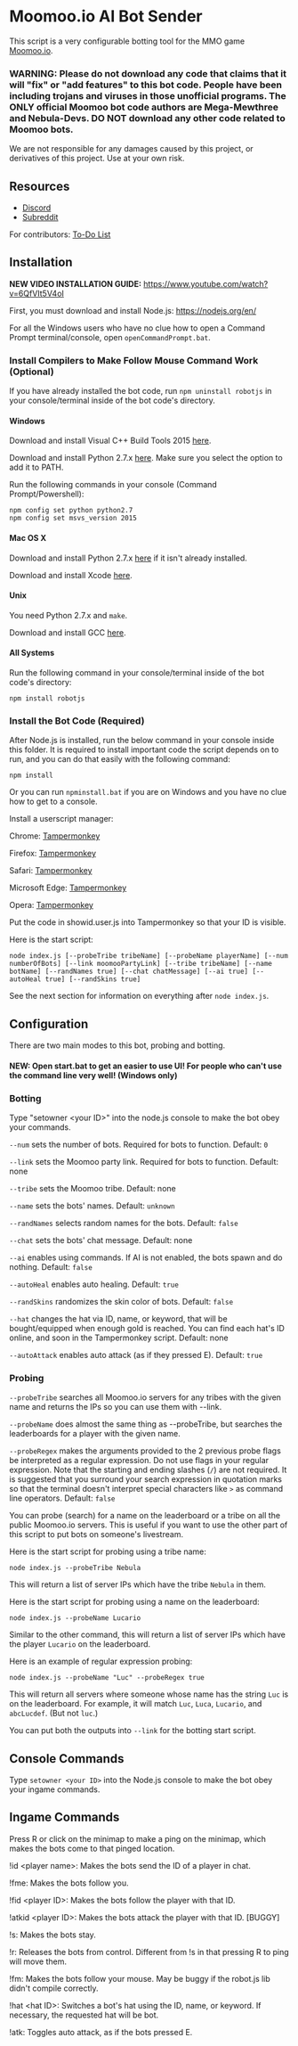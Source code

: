 # Moomoo.io AI Bot Sender

This script is a very configurable botting tool for the MMO game [Moomoo.io](http://moomoo.io).

### WARNING: Please do not download any code that claims that it will "fix" or "add features" to this bot code. People have been including trojans and viruses in those unofficial programs. The ONLY official Moomoo bot code authors are Mega-Mewthree and Nebula-Devs. DO NOT download any other code related to Moomoo bots.

We are not responsible for any damages caused by this project, or derivatives of this project. Use at your own risk.

## Resources

* [Discord](https://discord.gg/VgKFcVf)
* [Subreddit](https://reddit.com/r/Nebula_Devs)

For contributors: [To-Do List](https://github.com/Mega-Mewthree/Moomoo-AI-Bot-Sender/projects/1)

## Installation

**NEW VIDEO INSTALLATION GUIDE:** https://www.youtube.com/watch?v=6QfVIt5V4oI

First, you must download and install Node.js: https://nodejs.org/en/

For all the Windows users who have no clue how to open a Command Prompt terminal/console, open `openCommandPrompt.bat`.

### Install Compilers to Make Follow Mouse Command Work (Optional)

If you have already installed the bot code, run `npm uninstall robotjs` in your console/terminal inside of the bot code's directory.

#### Windows

Download and install Visual C++ Build Tools 2015 [here](http://landinghub.visualstudio.com/visual-cpp-build-tools).

Download and install Python 2.7.x [here](https://www.python.org/downloads/release/python-2714/). Make sure you select the option to add it to PATH.

Run the following commands in your console (Command Prompt/Powershell):

    npm config set python python2.7
    npm config set msvs_version 2015

#### Mac OS X

Download and install Python 2.7.x [here](https://www.python.org/downloads/release/python-2714/) if it isn't already installed.

Download and install Xcode [here](https://developer.apple.com/xcode/download/).

#### Unix

You need Python 2.7.x and `make`.

Download and install GCC [here](https://gcc.gnu.org/).

#### All Systems

Run the following command in your console/terminal inside of the bot code's directory:

    npm install robotjs

### Install the Bot Code (Required)

After Node.js is installed, run the below command in your console inside this folder. It is required to install important code the script depends on to run, and you can do that easily with the following command:

    npm install

Or you can run `npminstall.bat` if you are on Windows and you have no clue how to get to a console.

Install a userscript manager:

Chrome: [Tampermonkey](https://chrome.google.com/webstore/detail/tampermonkey/dhdgffkkebhmkfjojejmpbldmpobfkfo?hl=en)

Firefox: [Tampermonkey](https://addons.mozilla.org/firefox/addon/tampermonkey/)

Safari: [Tampermonkey](http://tampermonkey.net/?browser=safari)

Microsoft Edge: [Tampermonkey](https://www.microsoft.com/store/p/tampermonkey/9nblggh5162s)

Opera: [Tampermonkey](https://addons.opera.com/extensions/details/tampermonkey-beta/)


Put the code in showid.user.js into Tampermonkey so that your ID is visible.


Here is the start script:

    node index.js [--probeTribe tribeName] [--probeName playerName] [--num numberOfBots] [--link moomooPartyLink] [--tribe tribeName] [--name botName] [--randNames true] [--chat chatMessage] [--ai true] [--autoHeal true] [--randSkins true]

See the next section for information on everything after `node index.js`.

## Configuration

There are two main modes to this bot, probing and botting.

#### NEW: Open start.bat to get an easier to use UI! For people who can't use the command line very well! (Windows only)

### Botting

Type "setowner \<your ID>" into the node.js console to make the bot obey your commands.

`--num` sets the number of bots. Required for bots to function. Default: `0`

`--link` sets the Moomoo party link. Required for bots to function. Default: none

`--tribe` sets the Moomoo tribe. Default: none

`--name` sets the bots' names. Default: `unknown`

`--randNames` selects random names for the bots. Default: `false`

`--chat` sets the bots' chat message. Default: none

`--ai` enables using commands. If AI is not enabled, the bots spawn and do nothing. Default: `false`

`--autoHeal` enables auto healing. Default: `true`

`--randSkins` randomizes the skin color of bots. Default: `false`

`--hat` changes the hat via ID, name, or keyword, that will be bought/equipped when enough gold is reached. You can find each hat's ID online, and soon in the Tampermonkey script. Default: none

`--autoAttack` enables auto attack (as if they pressed E). Default: `true`

### Probing

`--probeTribe` searches all Moomoo.io servers for any tribes with the given name and returns the IPs so you can use them with --link.

`--probeName` does almost the same thing as --probeTribe, but searches the leaderboards for a player with the given name.

`--probeRegex` makes the arguments provided to the 2 previous probe flags be interpreted as a regular expression. Do not use flags in your regular expression. Note that the starting and ending slashes (`/`) are not required. It is suggested that you surround your search expression in quotation marks so that the terminal doesn't interpret special characters like `>` as command line operators. Default: `false`

You can probe (search) for a name on the leaderboard or a tribe on all the public Moomoo.io servers. This is useful if you want to use the other part of this script to put bots on someone's livestream.

Here is the start script for probing using a tribe name:

    node index.js --probeTribe Nebula

This will return a list of server IPs which have the tribe `Nebula` in them.

Here is the start script for probing using a name on the leaderboard:

    node index.js --probeName Lucario

Similar to the other command, this will return a list of server IPs which have the player `Lucario` on the leaderboard.

Here is an example of regular expression probing:

    node index.js --probeName "Luc" --probeRegex true

This will return all servers where someone whose name has the string `Luc` is on the leaderboard. For example, it will match `Luc`, `Luca`, `Lucario`, and `abcLucdef`. (But not `luc`.)

You can put both the outputs into `--link` for the botting start script.

## Console Commands

Type `setowner <your ID>` into the Node.js console to make the bot obey your ingame commands.

## Ingame Commands

Press R or click on the minimap to make a ping on the minimap, which makes the bots come to that pinged location.

!id \<player name>: Makes the bots send the ID of a player in chat.

!fme: Makes the bots follow you.

!fid \<player ID>: Makes the bots follow the player with that ID.

!atkid \<player ID>: Makes the bots attack the player with that ID. [BUGGY]

!s: Makes the bots stay.

!r: Releases the bots from control. Different from !s in that pressing R to ping will move them.

!fm: Makes the bots follow your mouse. May be buggy if the robot.js lib didn't compile correctly.

!hat \<hat ID>: Switches a bot's hat using the ID, name, or keyword. If necessary, the requested hat will be bot.

!atk: Toggles auto attack, as if the bots pressed E.
